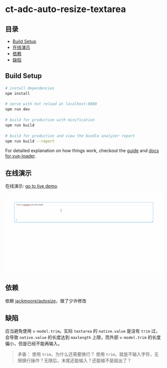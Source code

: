 # ct-adc-auto-resize-textarea

## 目录

- [Build Setup](#build-setup)
- [在线演示](#在线演示)
- [依赖](#依赖)
- [缺陷](#缺陷)


## Build Setup

``` bash
# install dependencies
npm install

# serve with hot reload at localhost:8080
npm run dev

# build for production with minification
npm run build

# build for production and view the bundle analyzer report
npm run build --report
```

For detailed explanation on how things work, checkout the [guide](http://vuejs-templates.github.io/webpack/) and [docs for vue-loader](http://vuejs.github.io/vue-loader).

## 在线演示

在线演示: [go to live demo](http://htmlpreview.github.io/?https://github.com/ct-adc/ct-adc-auto-resize-textarea/blob/master/view/demo.html).

![demo.gif](./src/img/demo.gif)

## 依赖

依赖 [jackmoore/autosize](https://github.com/jackmoore/autosize)，做了少许修改

## 缺陷

应当避免使用 `v-model.trim`。实际 `textarea` 的 `native.value` 是没有 `trim` 过，会导致 `native.value` 的长度达到 `maxlength` 上限，而外部 `v-model.trim` 的长度偏小，但是已经不能再输入。

> 矛盾：
  使用 `trim`，为什么还需要换行？
  使用 `trim`，就是不输入字符，无限换行操作？无限后，末尾还能输入？还能输不是超出了？
